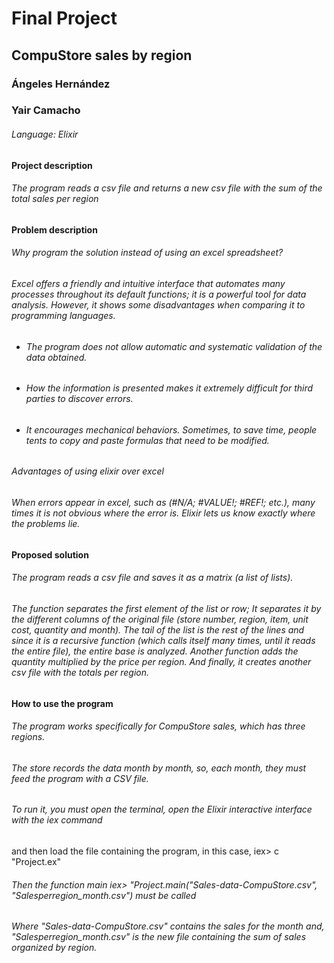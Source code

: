# Final Project
## CompuStore sales by region

### Ángeles Hernández 
### Yair Camacho

###### Language: Elixir 

#### Project description

###### The program reads a csv file and returns a new csv file with the sum of the total sales per region

#### Problem description

###### Why program the solution instead of using an excel spreadsheet? 
###### Excel offers a friendly and intuitive interface that automates many processes throughout its default functions; it is a powerful tool for data analysis. However, it shows some disadvantages when comparing it to programming languages.
- ###### The program does not allow automatic and systematic validation of the data obtained.
- ###### How the information is presented makes it extremely difficult for third parties to discover errors.
- ###### It encourages mechanical behaviors. Sometimes, to save time, people tents to copy and paste formulas that need to be modified.

###### Advantages of using elixir over excel
###### When errors appear in excel, such as (#N/A; #VALUE!; #REF!; etc.), many times it is not obvious where the error is. Elixir lets us know exactly where the problems lie.

#### Proposed solution

###### The program reads a csv file and saves it as a matrix (a list of lists).
###### The function separates the first element of the list or row; It separates it by the different columns of the original file (store number, region, item, unit cost, quantity and month). The tail of the list is the rest of the lines and since it is a recursive function (which calls itself many times, until it reads the entire file), the entire base is analyzed. Another function adds the quantity multiplied by the price per region. And finally, it creates another csv file with the totals per region.

#### How to use the program

###### The program works specifically for CompuStore sales, which has three regions.

###### The store records the data month by month, so, each month, they must feed the program with a CSV file.

###### To run it, you must open the terminal, open the Elixir interactive interface with the iex command
and then load the file containing the program, in this case, iex> c "Project.ex"

###### Then the function main iex> "Project.main("Sales-data-CompuStore.csv", "Salesperregion_month.csv") must be called

###### Where "Sales-data-CompuStore.csv" contains the sales for the month and, "Salesperregion_month.csv" is the new file containing the sum of sales organized by region.
